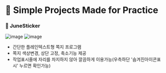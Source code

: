 # **🐳 Simple Projects Made for Practice**
### 📝 JuneSticker
![image](https://github.com/user-attachments/assets/8f93fa29-96a9-45fe-99d9-87c24ae24db9)
![image](https://github.com/user-attachments/assets/cdc5e702-22aa-4e26-a631-b40534f04228)

- 간단한 플레인텍스트형 쪽지 프로그램
- 쪽지 색상변경, 상단 고정, 축소기능 제공
- 작업표시줄에 자리를 차지하지 않아 깔끔하게 이용가능(우측하단 '숨겨진아이콘표시' 누르면 확인가능)
